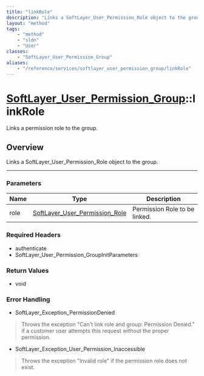 ```yaml
---
title: "linkRole"
description: "Links a SoftLayer_User_Permission_Role object to the group."
layout: "method"
tags:
    - "method"
    - "sldn"
    - "User"
classes:
    - "SoftLayer_User_Permission_Group"
aliases:
    - "/reference/services/softlayer_user_permission_group/linkRole"
---
```

# [SoftLayer_User_Permission_Group](/reference/services/SoftLayer_User_Permission_Group)::linkRole

Links a permission role to the group.


## Overview 
Links a SoftLayer_User_Permission_Role object to the group. 

-----

### Parameters 
|Name | Type | Description |
| --- | --- | --- |
|role| <a href='/reference/datatypes/SoftLayer_User_Permission_Role'>SoftLayer_User_Permission_Role </a>| Permission Role to be linked.|


### Required Headers
* authenticate
* SoftLayer_User_Permission_GroupInitParameters


### Return Values
* void



### Error Handling

* SoftLayer_Exception_PermissionDenied 

> Throws the exception "Can't link role and group: Permission Denied." if a customer user attempts this request without the proper permission. 

* SoftLayer_Exception_User_Permission_Inaccessible 

> Throws the exception "Invalid role" if the permission role does not exist. 



